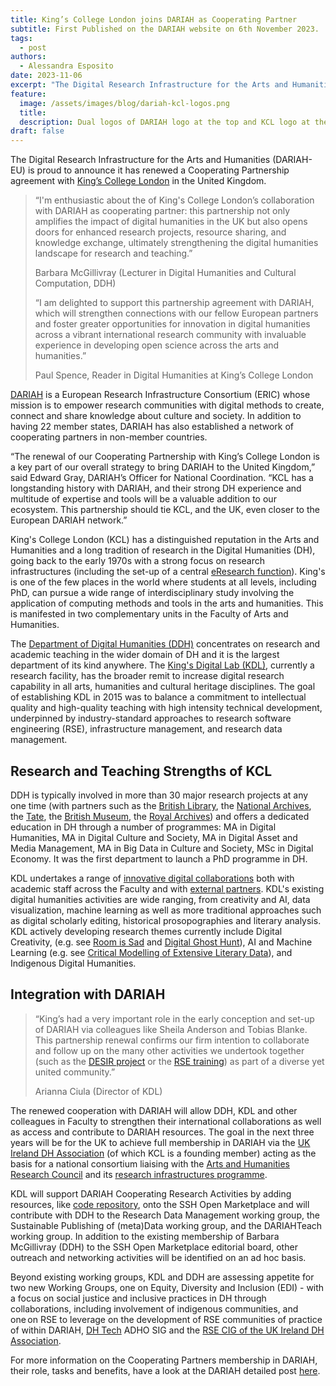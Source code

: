 ```yaml
---
title: King’s College London joins DARIAH as Cooperating Partner
subtitle: First Published on the DARIAH website on 6th November 2023.
tags:
  - post
authors:
  - Alessandra Esposito
date: 2023-11-06
excerpt: "The Digital Research Infrastructure for the Arts and Humanities (DARIAH-EU) is proud to announce it has renewed a Cooperating Partnership agreement with King’s College London in the United Kingdom. "
feature:
  image: /assets/images/blog/dariah-kcl-logos.png
  title:
  description: Dual logos of DARIAH logo at the top and KCL logo at the bottom
draft: false
---
```


The Digital Research Infrastructure for the Arts and Humanities (DARIAH-EU) is proud to announce it has renewed a Cooperating Partnership agreement with [King’s College London](https://www.kcl.ac.uk/) in the United Kingdom.

> “I'm enthusiastic about the of King's College London’s collaboration with DARIAH as cooperating partner: this partnership not only amplifies the impact of digital humanities in the UK but also opens doors for enhanced research projects, resource sharing, and knowledge exchange, ultimately strengthening the digital humanities landscape for research and teaching.”
>
> Barbara McGillivray (Lecturer in Digital Humanities and Cultural Computation, DDH)
>
> “I am delighted to support this partnership agreement with DARIAH, which will strengthen connections with our fellow European partners and foster greater opportunities for innovation in digital humanities across a vibrant international research community with invaluable experience in developing open science across the arts and humanities.”
>
> Paul Spence, Reader in Digital Humanities at King’s College London

[DARIAH](https://www.dariah.eu/) is a European Research Infrastructure Consortium (ERIC) whose mission is to empower research communities with digital methods to create, connect and share knowledge about culture and society. In addition to having 22 member states, DARIAH has also established a network of cooperating partners in non-member countries.

“The renewal of our Cooperating Partnership with King’s College London is a key part of our overall strategy to bring DARIAH to the United Kingdom,” said Edward Gray, DARIAH’s Officer for National Coordination. “KCL has a longstanding history with DARIAH, and their strong DH experience and multitude of expertise and tools will be a valuable addition to our ecosystem. This partnership should tie KCL, and the UK, even closer to the European DARIAH network.”

King's College London (KCL) has a distinguished reputation in the Arts and Humanities and a long tradition of research in the Digital Humanities (DH), going back to the early 1970s with a strong focus on research infrastructures (including the set-up of a central [eResearch function](https://docs.er.kcl.ac.uk/)). King's is one of the few places in the world where students at all levels, including PhD, can pursue a wide range of interdisciplinary study involving the application of computing methods and tools in the arts and humanities. This is manifested in two complementary units in the Faculty of Arts and Humanities.

The [Department of Digital Humanities (DDH)](https://www.kcl.ac.uk/ddh) concentrates on research and academic teaching in the wider domain of DH and it is the largest department of its kind anywhere. The [King's Digital Lab (KDL)](https://kdl.kcl.ac.uk/), currently a research facility, has the broader remit to increase digital research capability in all arts, humanities and cultural heritage disciplines. The goal of establishing KDL in 2015 was to balance a commitment to intellectual quality and high-quality teaching with high intensity technical development, underpinned by industry-standard approaches to research software engineering (RSE), infrastructure management, and research data management.

## Research and Teaching Strengths of KCL

DDH is typically involved in more than 30 major research projects at any one time (with partners such as the [British Library](https://www.bl.uk/), the [National Archives](https://www.nationalarchives.gov.uk/), the [Tate](https://www.tate.org.uk/), the [British Museum](https://www.britishmuseum.org/), the [Royal Archives](https://www.royal.uk/the-royal-archives)) and offers a dedicated education in DH through a number of programmes: MA in Digital Humanities, MA in Digital Culture and Society, MA in Digital Asset and Media Management, MA in Big Data in Culture and Society, MSc in Digital Economy. It was the first department to launch a PhD programme in DH.

KDL undertakes a range of [innovative digital collaborations](https://kdl.kcl.ac.uk/projects/) both with academic staff across the Faculty and with [external partners](https://kdl.kcl.ac.uk/about/partners-and-funders/). KDL's existing digital humanities activities are wide ranging, from creativity and AI, data visualization, machine learning as well as more traditional approaches such as digital scholarly editing, historical prosopographies and literary analysis. KDL actively developing research themes currently include Digital Creativity, (e.g. see [Room is Sad](https://kdl.kcl.ac.uk/blog/room-sad/) and [Digital Ghost Hunt](https://digitalghosthunt.com/)), AI and Machine Learning (e.g. see [Critical Modelling of Extensive Literary Data](https://kdl.kcl.ac.uk/blog/cmeld-ae/)), and Indigenous Digital Humanities.

## Integration with DARIAH

> “King’s had a very important role in the early conception and set-up of DARIAH via colleagues like Sheila Anderson and Tobias Blanke. This partnership renewal confirms our firm intention to collaborate and follow up on the many other activities we undertook together (such as the [DESIR project](https://www.dariah.eu/activities/projects-and-affiliations/desir/) or the [RSE training](https://campus.dariah.eu/resource/events/madih-research-software-engineering-training)) as part of a diverse yet united community.”
>
> Arianna Ciula (Director of KDL)

The renewed cooperation with DARIAH will allow DDH, KDL and other colleagues in Faculty to strengthen their international collaborations as well as access and contribute to DARIAH resources. The goal in the next three years will be for the UK to achieve full membership in DARIAH via the [UK Ireland DH Association](https://digitalhumanities-uk-ie.org/) (of which KCL is a founding member) acting as the basis for a national consortium liaising with the [Arts and Humanities Research Council](https://www.ukri.org/councils/ahrc/) and its [research infrastructures programme](https://www.ukri.org/blog/arts-and-humanities-infrastructure-enabling-knowledge-with-impact/).

KDL will support DARIAH Cooperating Research Activities by adding resources, like [code repository](https://github.com/kingsdigitallab/), onto the SSH Open Marketplace and will contribute with DDH to the Research Data Management working group, the Sustainable Publishing of (meta)Data working group, and the DARIAHTeach working group. In addition to the existing membership of Barbara McGillivray (DDH) to the SSH Open Marketplace editorial board, other outreach and networking activities will be identified on an ad hoc basis.

Beyond existing working groups, KDL and DDH are assessing appetite for two new Working Groups, one on Equity, Diversity and Inclusion (EDI) - with a focus on social justice and inclusive practices in DH through collaborations, including involvement of indigenous communities, and one on RSE to leverage on the development of RSE communities of practice of within DARIAH, [DH Tech](https://dh-tech.github.io/) ADHO SIG and the [RSE CIG of the UK Ireland DH Association](https://digitalhumanities-uk-ie.org/community-interest-groups/research-software-engineering/).

For more information on the Cooperating Partners membership in DARIAH, their role, tasks and benefits, have a look at the DARIAH detailed post [here](https://www.dariah.eu/2021/01/28/dariah-cooperating-partners-establishing-a-new-basis-for-collaboration/).
